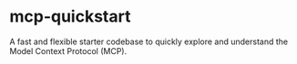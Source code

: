 # mcp-quickstart
A fast and flexible starter codebase to quickly explore and understand the Model Context Protocol (MCP).
